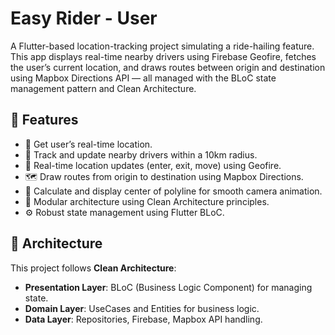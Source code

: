 # Easy Rider - User

A Flutter-based location-tracking project simulating a ride-hailing feature. This app displays real-time nearby drivers using Firebase Geofire, fetches the user’s current location, and draws routes between origin and destination using Mapbox Directions API — all managed with the BLoC state management pattern and Clean Architecture.

## 📱 Features

- 📍 Get user’s real-time location.
- 🚗 Track and update nearby drivers within a 10km radius.
- 📡 Real-time location updates (enter, exit, move) using Geofire.
- 🗺️ Draw routes from origin to destination using Mapbox Directions.
- 🎯 Calculate and display center of polyline for smooth camera animation.
- 🧠 Modular architecture using Clean Architecture principles.
- ⚙️ Robust state management using Flutter BLoC.

## 🧱 Architecture

This project follows **Clean Architecture**:

- **Presentation Layer**: BLoC (Business Logic Component) for managing state.
- **Domain Layer**: UseCases and Entities for business logic.
- **Data Layer**: Repositories, Firebase, Mapbox API handling.
